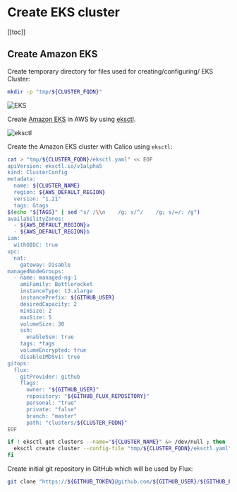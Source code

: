 # Create EKS cluster

[[toc]]

## Create Amazon EKS

Create temporary directory for files used for creating/configuring/ EKS Cluster:

```bash
mkdir -p "tmp/${CLUSTER_FQDN}"
```

![EKS](https://raw.githubusercontent.com/aws-samples/eks-workshop/65b766c494a5b4f5420b2912d8373c4957163541/static/images/3-service-animated.gif
"EKS")

Create [Amazon EKS](https://aws.amazon.com/eks/) in AWS by using [eksctl](https://eksctl.io/).

![eksctl](https://raw.githubusercontent.com/weaveworks/eksctl/c365149fc1a0b8d357139cbd6cda5aee8841c16c/logo/eksctl.png
"eksctl")

Create the Amazon EKS cluster with Calico using `eksctl`:

```bash
cat > "tmp/${CLUSTER_FQDN}/eksctl.yaml" << EOF
apiVersion: eksctl.io/v1alpha5
kind: ClusterConfig
metadata:
  name: ${CLUSTER_NAME}
  region: ${AWS_DEFAULT_REGION}
  version: "1.21"
  tags: &tags
$(echo "${TAGS}" | sed "s/ /\\n    /g; s/^/    /g; s/=/: /g")
availabilityZones:
  - ${AWS_DEFAULT_REGION}a
  - ${AWS_DEFAULT_REGION}b
iam:
  withOIDC: true
vpc:
  nat:
    gateway: Disable
managedNodeGroups:
  - name: managed-ng-1
    amiFamily: Bottlerocket
    instanceType: t3.xlarge
    instancePrefix: ${GITHUB_USER}
    desiredCapacity: 2
    minSize: 2
    maxSize: 5
    volumeSize: 30
    ssh:
      enableSsm: true
    tags: *tags
    volumeEncrypted: true
    disableIMDSv1: true
gitops:
  flux:
    gitProvider: github
    flags:
      owner: "${GITHUB_USER}"
      repository: "${GITHUB_FLUX_REPOSITORY}"
      personal: "true"
      private: "false"
      branch: "master"
      path: "clusters/${CLUSTER_FQDN}"
EOF

if ! eksctl get clusters --name="${CLUSTER_NAME}" &> /dev/null ; then
  eksctl create cluster --config-file "tmp/${CLUSTER_FQDN}/eksctl.yaml" --kubeconfig "${KUBECONFIG}"
fi
```

Create initial git repository in GitHub which will be used by Flux:

```bash
git clone "https://${GITHUB_TOKEN}@github.com/${GITHUB_USER}/${GITHUB_FLUX_REPOSITORY}.git" "tmp/${CLUSTER_FQDN}/${GITHUB_FLUX_REPOSITORY}"
```
